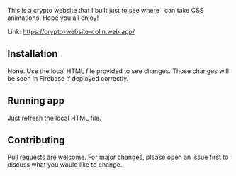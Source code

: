 This is a crypto website that I built just to see where I can take CSS animations. Hope you all enjoy!

Link: https://crypto-website-colin.web.app/

## Installation 

None. Use the local HTML file provided to see changes. Those changes will be seen in Firebase if deployed correctly.

## Running app

Just refresh the local HTML file.

## Contributing
Pull requests are welcome. For major changes, please open an issue first to discuss what you would like to change.


